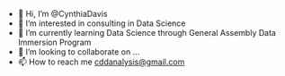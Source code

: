 - 👋 Hi, I’m @CynthiaDavis
- 👀 I’m interested in consulting in Data Science
- 🌱 I’m currently learning Data Science through General Assembly Data Immersion Program
- 💞️ I’m looking to collaborate on ...
- 📫 How to reach me cddanalysis@gmail.com

<!---
CynthiaDavis/CynthiaDavis is a ✨ special ✨ repository because its `README.md` (this file) appears on your GitHub profile.
You can click the Preview link to take a look at your changes.
--->
